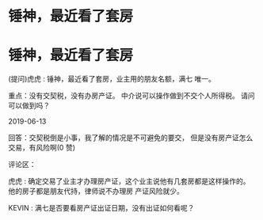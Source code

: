 # 锤神，最近看了套房

# 锤神，最近看了套房

(提问)虎虎 : 锤神，最近看了套房，业主用的朋友名额，满七 唯一。

重点：没有交契税，没有办房产证。 中介说可以操作做到不交个人所得税。 请问可以做到吗？

2019-06-13

回答：交契税倒是小事，我了解的情况是不可避免的要交， 但是没有房产证怎么交易，有风险啊(0 赞)

评论区：

虎虎 : 确定交易了业主才办理房产证，这个业主说他有几套房都是这样操作的。 他的房子都是朋友代持，律师说不办理房 产证风险就少。

KEVIN : 满七是否要看房产证出证日期，没有出证如何看呢？